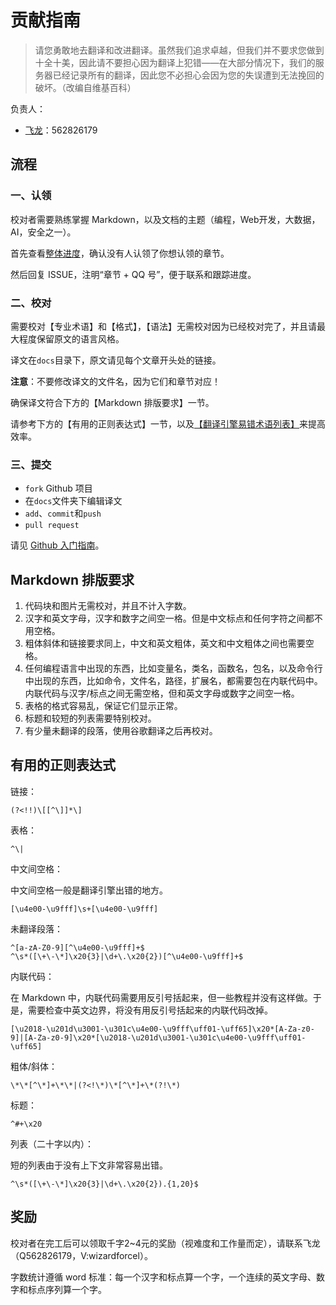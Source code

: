 # 贡献指南

> 请您勇敢地去翻译和改进翻译。虽然我们追求卓越，但我们并不要求您做到十全十美，因此请不要担心因为翻译上犯错——在大部分情况下，我们的服务器已经记录所有的翻译，因此您不必担心会因为您的失误遭到无法挽回的破坏。（改编自维基百科）

负责人：

+   [飞龙](https://github.com/wizardforcel)：562826179

## 流程

### 一、认领

校对者需要熟练掌握 Markdown，以及文档的主题（编程，Web开发，大数据，AI，安全之一）。

首先查看[整体进度](https://github.com/apachecn/ds-cmd-line-2e-zh/issues/1)，确认没有人认领了你想认领的章节。
 
然后回复 ISSUE，注明“章节 + QQ 号”，便于联系和跟踪进度。

### 二、校对

需要校对【专业术语】和【格式】，【语法】无需校对因为已经校对完了，并且请最大程度保留原文的语言风格。

译文在`docs`目录下，原文请见每个文章开头处的链接。

**注意**：不要修改译文的文件名，因为它们和章节对应！

确保译文符合下方的【Markdown 排版要求】一节。

请参考下方的【有用的正则表达式】一节，以及[【翻译引擎易错术语列表】](https://github.com/apachecn/home/blob/master/docs/translate/trans-table.md)来提高效率。

### 三、提交

+   `fork` Github 项目
+   在`docs`文件夹下编辑译文
+   `add`、`commit`和`push`
+   `pull request`

请见 [Github 入门指南](https://github.com/apachecn/kaggle/blob/master/docs/GitHub)。

## Markdown 排版要求

1.  代码块和图片无需校对，并且不计入字数。
3.  汉字和英文字母，汉字和数字之间空一格。但是中文标点和任何字符之间都不用空格。
4.  粗体斜体和链接要求同上，中文和英文粗体，英文和中文粗体之间也需要空格。
5.  任何编程语言中出现的东西，比如变量名，类名，函数名，包名，以及命令行中出现的东西，比如命令，文件名，路径，扩展名，都需要包在内联代码中。内联代码与汉字/标点之间无需空格，但和英文字母或数字之间空一格。
6.  表格的格式容易乱，保证它们显示正常。
7.  标题和较短的列表需要特别校对。
8.  有少量未翻译的段落，使用谷歌翻译之后再校对。

## 有用的正则表达式

链接：

```
(?<!!)\[[^\]]*\]
```

表格：

```
^\|
```

中文间空格：

中文间空格一般是翻译引擎出错的地方。

```
[\u4e00-\u9fff]\s+[\u4e00-\u9fff]
```

未翻译段落：

```
^[a-zA-Z0-9][^\u4e00-\u9fff]+$
^\s*([\+\-\*]\x20{3}|\d+\.\x20{2})[^\u4e00-\u9fff]+$
```

内联代码：

在 Markdown 中，内联代码需要用反引号括起来，但一些教程并没有这样做。于是，需要检查中英文边界，将没有用反引号括起来的内联代码改掉。

```
[\u2018-\u201d\u3001-\u301c\u4e00-\u9fff\uff01-\uff65]\x20*[A-Za-z0-9]|[A-Za-z0-9]\x20*[\u2018-\u201d\u3001-\u301c\u4e00-\u9fff\uff01-\uff65]
```

粗体/斜体：

```
\*\*[^\*]+\*\*|(?<!\*)\*[^\*]+\*(?!\*)
```

标题：

```
^#+\x20
```

列表（二十字以内）：

短的列表由于没有上下文非常容易出错。

```
^\s*([\+\-\*]\x20{3}|\d+\.\x20{2}).{1,20}$
```

## 奖励

校对者在完工后可以领取千字2~4元的奖励（视难度和工作量而定），请联系飞龙（Q562826179，V:wizardforcel）。

字数统计遵循 word 标准：每一个汉字和标点算一个字，一个连续的英文字母、数字和标点序列算一个字。

